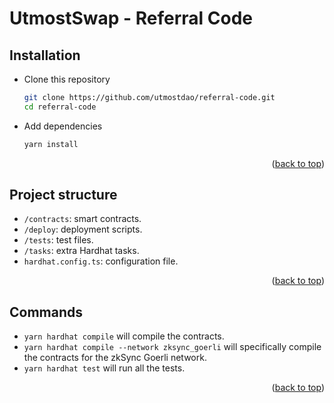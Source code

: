 # UtmostSwap - Referral Code

## Installation

-   Clone this repository
    ```bash
    git clone https://github.com/utmostdao/referral-code.git
    cd referral-code
    ```
- Add dependencies
    ```sh
    yarn install
    ```

<p align="right">(<a href="#readme-top">back to top</a>)</p>

## Project structure

- `/contracts`: smart contracts.
- `/deploy`: deployment scripts.
- `/tests`: test files.
- `/tasks`: extra Hardhat tasks.
- `hardhat.config.ts`: configuration file.

<p align="right">(<a href="#readme-top">back to top</a>)</p>

## Commands

- `yarn hardhat compile` will compile the contracts.
- `yarn hardhat compile --network zksync_goerli` will specifically compile the contracts for the zkSync Goerli network.
- `yarn hardhat test` will run all the tests.

<p align="right">(<a href="#readme-top">back to top</a>)</p>
